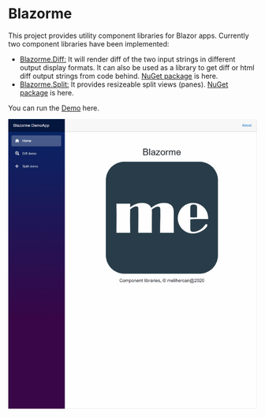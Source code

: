# Blazorme
This project provides utility component libraries for Blazor apps. 
Currently two component libraries have been implemented:
* [Blazorme.Diff:](Diff) It will render diff of the two input strings in different output display formats.
It can also be used as a library to get diff or html diff output strings from code behind. [NuGet package](https://www.nuget.org/packages/Blazorme.Diff) is here.
* [Blazorme.Split:](Split) It provides resizeable split views (panes). [NuGet package](https://www.nuget.org/packages/Blazorme.Split) is here.

You can run the [Demo](https://melihercan.github.io/) here.

![alt text](https://github.com/melihercan/Blazorme/blob/master/images/Blazorme1.gif)
